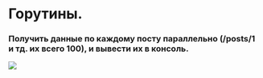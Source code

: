# Горутины.
### Получить данные по каждому посту параллельно (/posts/1 и тд. их всего 100), и вывести их в консоль.
![](result.png)